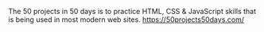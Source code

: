 The 50 projects in 50 days is to practice HTML, CSS & JavaScript skills that is being used in most modern web sites.
https://50projects50days.com/
